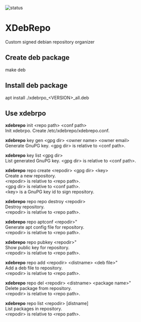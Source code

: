 ![status](https://github.com/ivan-danov/xdebrepo/actions/workflows/build_deb.yml/badge.svg)

# XDebRepo

Custom signed debian repository organizer

## Create deb package
make deb

## Install deb package
apt install ./xdebrpo\_&lt;VERSION&gt;\_all.deb

## Use xdebrpo

**xdebrepo** init &lt;repo path&gt; &lt;conf path&gt;<br/>
Init xdebrpo. Create /etc/xdebrepo/xdebrepo.conf.

**xdebrepo** key gen &lt;gpg dir&gt; &lt;owner name&gt; &lt;owner email&gt;<br/>
Generate GnuPG key. &lt;gpg dir&gt; is relative to &lt;conf path&gt;.

**xdebrepo** key list &lt;gpg dir&gt;<br/>
List generated GnuPG key. &lt;gpg dir&gt; is relative to &lt;conf path&gt;.

**xdebrepo** repo create &lt;repodir&gt; &lt;gpg dir&gt; &lt;key&gt;<br/>
Create a new repository.<br/>
&lt;repodir&gt; is relative to &lt;repo path&gt;.<br/>
&lt;gpg dir&gt; is relative to &lt;conf path&gt;.<br/>
&lt;key&gt; is a GnuPG key id to sign repository.<br/>

**xdebrepo** repo repo destroy &lt;repodir&gt;<br/>
Destroy repository.<br/>
&lt;repodir&gt; is relative to &lt;repo path&gt;.<br/>

**xdebrepo** repo aptconf &lt;repodir&gt;"<br/>
Generate apt config file for repository.<br/>
&lt;repodir&gt; is relative to &lt;repo path&gt;.<br/>

**xdebrepo** repo pubkey &lt;repodir&gt;"<br/>
Show public key for repository.<br/>
&lt;repodir&gt; is relative to &lt;repo path&gt;.<br/>

**xdebrepo** repo add &lt;repodir&gt; &lt;distname&gt; &lt;deb file&gt;"<br/>
Add a deb file to repository.<br/>
&lt;repodir&gt; is relative to &lt;repo path&gt;.<br/>

**xdebrepo** repo del &lt;repodir&gt; &lt;distname&gt; &lt;package name&gt;"<br/>
Delete package from repository.<br/>
&lt;repodir&gt; is relative to &lt;repo path&gt;.<br/>

**xdebrepo** repo list &lt;repodir&gt; [distname]<br/>
List packages in repository.<br/>
&lt;repodir&gt; is relative to &lt;repo path&gt;.<br/>
